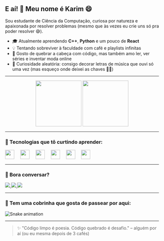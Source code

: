 <h2 align="left">E aí! 👋 Meu nome é Karim 😄</h2>

<p align="left">Sou estudante de Ciência da Computação, curiosa por natureza e apaixonada por resolver problemas (mesmo que às vezes eu crie uns só pra poder resolver 😅).</p>

- 🎓 Atualmente aprendendo **C++**, **Python** e um pouco de **React**
- 💡 Tentando sobreviver à faculdade com café e playlists infinitas
- 🧩 Gosto de quebrar a cabeça com código, mas também amo ler, ver séries e inventar moda online
- 🧠 Curiosidade aleatória: consigo decorar letras de música que ouvi só uma vez (mas esqueço onde deixei as chaves 🤷‍♀️)

---

<div align="center">
  <img src="https://github-readme-stats.vercel.app/api?username=karimlentz&show_icons=true&count_private=true&theme=dracula" height="150" />
  <img src="https://github-readme-stats.vercel.app/api/top-langs?username=karimlentz&layout=compact&theme=dracula" height="150" />
</div>

---

### 🚀 Tecnologias que tô curtindo aprender:

<div align="left">
  <img src="https://cdn.jsdelivr.net/gh/devicons/devicon/icons/javascript/javascript-original.svg" height="30" />
  <img width="12" />
  <img src="https://cdn.jsdelivr.net/gh/devicons/devicon/icons/react/react-original.svg" height="30" />
  <img width="12" />
  <img src="https://cdn.jsdelivr.net/gh/devicons/devicon/icons/html5/html5-original.svg" height="30" />
  <img width="12" />
  <img src="https://cdn.jsdelivr.net/gh/devicons/devicon/icons/css3/css3-original.svg" height="30" />
  <img width="12" />
  <img src="https://cdn.jsdelivr.net/gh/devicons/devicon/icons/python/python-original.svg" height="30" />
  <img width="12" />
  <img src="https://cdn.jsdelivr.net/gh/devicons/devicon/icons/cplusplus/cplusplus-original.svg" height="30" />
</div>

---

### 💬 Bora conversar?

<div align="left">
  <a href="mailto:seuemail@gmail.com" target="_blank">
    <img src="https://img.shields.io/badge/Gmail-D14836?style=for-the-badge&logo=gmail&logoColor=white" />
  </a>
  <a href="https://www.linkedin.com/in/seunome" target="_blank">
    <img src="https://img.shields.io/badge/LinkedIn-0077B5?style=for-the-badge&logo=linkedin&logoColor=white" />
  </a>
  <a href="https://www.instagram.com/seuusuario" target="_blank">
    <img src="https://img.shields.io/badge/Instagram-E4405F?style=for-the-badge&logo=instagram&logoColor=white" />
  </a>
</div>

---

### 🐍 Tem uma cobrinha que gosta de passear por aqui:

<img src="https://raw.githubusercontent.com/karimlentz/karimlentz/output/snake.svg" alt="Snake animation" />

---

> ✨ "Código limpo é poesia. Código quebrado é desafio." – alguém por aí (ou eu mesma depois de 3 cafés)




